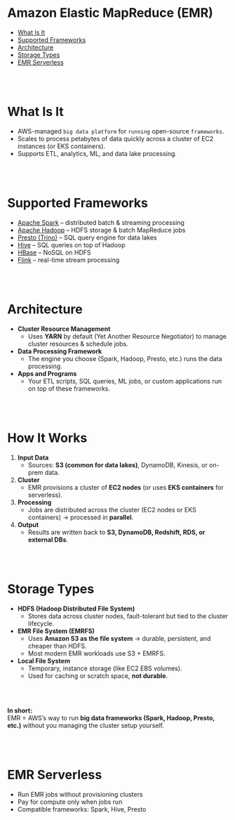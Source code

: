 # Amazon Elastic MapReduce (EMR)
* [What Is It](#what-is-it)
* [Supported Frameworks](#supported-frameworks)
* [Architecture](#architecture)
* [Storage Types](#storage-types)
* [EMR Serverless](#emr-serverless)

<br><br>

# What Is It
* AWS-managed `big data platform` for `running` open-source `frameworks`.  
* Scales to process petabytes of data quickly across a cluster of EC2 instances (or EKS containers).  
* Supports ETL, analytics, ML, and data lake processing.  

<br><br>

# Supported Frameworks
- [Apache Spark](https://spark.apache.org/) – distributed batch & streaming processing  
- [Apache Hadoop](https://hadoop.apache.org/) – HDFS storage & batch MapReduce jobs  
- [Presto (Trino)](https://trino.io/) – SQL query engine for data lakes  
- [Hive](https://hive.apache.org/) – SQL queries on top of Hadoop  
- [HBase](https://hbase.apache.org/) – NoSQL on HDFS  
- [Flink](https://flink.apache.org/) – real-time stream processing  

<br><br>

# Architecture

- **Cluster Resource Management**  
    * Uses **YARN** by default (Yet Another Resource Negotiator) to manage cluster resources & schedule jobs.  
- **Data Processing Framework**  
    * The engine you choose (Spark, Hadoop, Presto, etc.) runs the data processing.  
- **Apps and Programs**  
    * Your ETL scripts, SQL queries, ML jobs, or custom applications run on top of these frameworks.  

<br><br>

# How It Works
1. **Input Data**  
   * Sources: **S3 (common for data lakes)**, DynamoDB, Kinesis, or on-prem data.  
2. **Cluster**  
   * EMR provisions a cluster of **EC2 nodes** (or uses **EKS containers** for serverless).  
3. **Processing**  
   * Jobs are distributed across the cluster (EC2 nodes or EKS containers) → processed in **parallel**.  
4. **Output**  
   * Results are written back to **S3, DynamoDB, Redshift, RDS, or external DBs**.  

<br><br>

# Storage Types
- **HDFS (Hadoop Distributed File System)**  
    * Stores data across cluster nodes, fault-tolerant but tied to the cluster lifecycle.  
- **EMR File System (EMRFS)**  
    * Uses **Amazon S3 as the file system** → durable, persistent, and cheaper than HDFS.  
    * Most modern EMR workloads use S3 + EMRFS.  
- **Local File System**  
    * Temporary, instance storage (like EC2 EBS volumes).  
    * Used for caching or scratch space, **not durable**.  

<br><br>

**In short:**  
EMR = AWS’s way to run **big data frameworks (Spark, Hadoop, Presto, etc.)** without you managing the cluster setup yourself.

<br><br>

# EMR Serverless
* Run EMR jobs without provisioning clusters
* Pay for compute only when jobs run
* Compatible frameworks: Spark, Hive, Presto